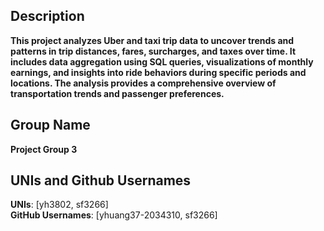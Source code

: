 ## Description
**This project analyzes Uber and taxi trip data to uncover trends and patterns in trip distances, fares, surcharges, and taxes over time. It includes data aggregation using SQL queries, visualizations of monthly earnings, and insights into ride behaviors during specific periods and locations. The analysis provides a comprehensive overview of transportation trends and passenger preferences.**

## Group Name  
**Project Group 3**

## UNIs and Github Usernames
**UNIs**: [yh3802, sf3266]  
**GitHub Usernames**: [yhuang37-2034310, sf3266]
